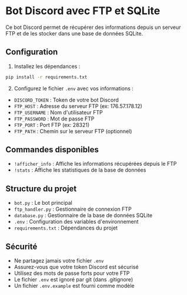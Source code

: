 # Bot Discord avec FTP et SQLite

Ce bot Discord permet de récupérer des informations depuis un serveur FTP et de les stocker dans une base de données SQLite.

## Configuration

1. Installez les dépendances :
```bash
pip install -r requirements.txt
```

2. Configurez le fichier `.env` avec vos informations :
- `DISCORD_TOKEN` : Token de votre bot Discord
- `FTP_HOST` : Adresse du serveur FTP (ex: 176.57.178.12)
- `FTP_USERNAME` : Nom d'utilisateur FTP
- `FTP_PASSWORD` : Mot de passe FTP
- `FTP_PORT` : Port FTP (ex: 28321)
- `FTP_PATH` : Chemin sur le serveur FTP (optionnel)

## Commandes disponibles

- `!afficher_info` : Affiche les informations récupérées depuis le FTP
- `!stats` : Affiche les statistiques de la base de données

## Structure du projet

- `bot.py` : Le bot principal
- `ftp_handler.py` : Gestionnaire de connexion FTP
- `database.py` : Gestionnaire de la base de données SQLite
- `.env` : Configuration des variables d'environnement
- `requirements.txt` : Dépendances du projet

## Sécurité

- Ne partagez jamais votre fichier `.env`
- Assurez-vous que votre token Discord est sécurisé
- Utilisez des mots de passe forts pour votre FTP
- Le fichier `.env` est ignoré par git (dans .gitignore)
- Un fichier `.env.example` est fourni comme modèle

